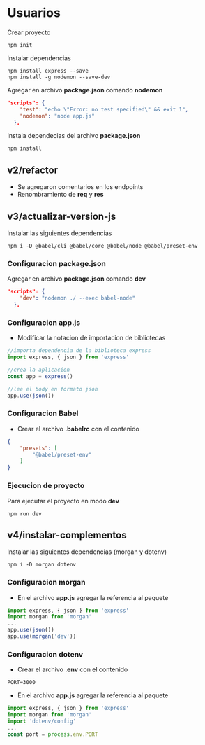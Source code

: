 # Usuarios

Crear proyecto
```
npm init
```

Instalar dependencias
```
npm install express --save
npm install -g nodemon --save-dev
```

Agregar en archivo **package.json** comando **nodemon**
```json
"scripts": {
    "test": "echo \"Error: no test specified\" && exit 1",
    "nodemon": "node app.js"
  },
```

Instala dependecias del archivo **package.json**
```
npm install 
```

## v2/refactor

- Se agregaron comentarios en los endpoints
- Renombramiento de **req** y **res**

## v3/actualizar-version-js

Instalar las siguientes dependencias
```
npm i -D @babel/cli @babel/core @babel/node @babel/preset-env
```

### Configuracion package.json

Agregar en archivo **package.json** comando **dev**
```json
"scripts": {
    "dev": "nodemon ./ --exec babel-node"
  },
```

### Configuracion app.js

- Modificar la notacion de importacion de bibliotecas

```js
//importa dependencia de la biblioteca express
import express, { json } from 'express'

//crea la aplicacion 
const app = express()

//lee el body en formato json
app.use(json())
```

### Configuracion Babel

- Crear el archivo **.babelrc** con el contenido
```json
{
    "presets": [
        "@babel/preset-env"
    ]
}
```

### Ejecucion de proyecto 

Para ejecutar el proyecto en modo **dev**
```
npm run dev
```

## v4/instalar-complementos

Instalar las siguientes dependencias (morgan y dotenv)
```
npm i -D morgan dotenv
```
### Configuracion morgan

- En el archivo **app.js** agregar la referencia al paquete

```js
import express, { json } from 'express'
import morgan from 'morgan'
...
app.use(json())
app.use(morgan('dev'))
```

### Configuracion dotenv
- Crear el archivo **.env** con el contenido
```
PORT=3000
```

- En el archivo **app.js** agregar la referencia al paquete

```js
import express, { json } from 'express'
import morgan from 'morgan'
import 'dotenv/config'
...
const port = process.env.PORT
```